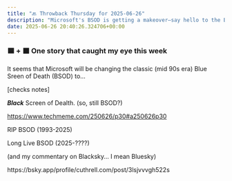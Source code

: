 ```yaml
---
title: "🔙 Throwback Thursday for 2025-06-26"
description: "Microsoft's BSOD is getting a makeover—say hello to the Black Screen of Death!"
date: 2025-06-26 20:40:26.324706+00:00
---
```


<!-- buttondown-editor-mode: fancy --><h3>🟦 + ⬛️ One story that caught my eye this week</h3><p>It seems that Microsoft will be changing the classic (mid 90s era) Blue Sreen of Death (BSOD) to… </p><p>[checks notes] </p><p><strong><em>Black</em></strong> Screen of Dealth. (so, still BSOD?)</p><p><a target="_blank" rel="noopener noreferrer nofollow" href="https://www.techmeme.com/250626/p30#a250626p30">https://www.techmeme.com/250626/p30#a250626p30</a></p><p>RIP BSOD (1993-2025)</p><p>Long Live BSOD (2025-????)</p><p>(and my commentary on Blacksky… I mean Bluesky)</p><p>https://bsky.app/profile/cuthrell.com/post/3lsjvvvgh522s</p><p></p>